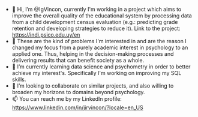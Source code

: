 - 👋 Hi, I’m @IgVincon, currently I'm working in a project which aims to improve the overall quality of the educational system
by processing data from a child development census evaluation (e.g.: predicting grade retention and developing strategies to reduce it). 
Link to the project: https://indi.psico.edu.uy/en
- 👀 These are the kind of problems I'm interested in and are the reason I changed my focus from a purely academic interest in psychology
to an applied one. Thus, helping in the decision-making processes and delivering results that can benefit society as a whole.
- 🌱 I’m currently learning data science and psychometry in order to better achieve my interest's. Specifically I'm working on improving my SQL skills.
- 💞️ I’m looking to collaborate on similar projects, and also willing to broaden my horizons to domains beyond psychology.
- 📫 You can reach me by my LinkedIn profile: https://www.linkedin.com/in/jirvincon/?locale=en_US

<!---
IgVincon/IgVincon is a ✨ special ✨ repository because its `README.md` (this file) appears on your GitHub profile.
You can click the Preview link to take a look at your changes.
--->
